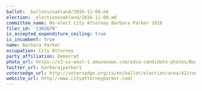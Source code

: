 ```yaml
---
ballot: _ballots/oakland/2016-11-08.md
election: _electionsoakland/2016-11-08.md
committee_name: Re-elect City Attorney Barbara Parker 2016
filer_id: '1382679'
is_accepted_expenditure_ceiling: true
is_incumbent: true
name: Barbara Parker
occupation: City Attorney
party_affiliation: Democrat
photo_url: https://s3-us-west-1.amazonaws.com/odca-candidate-photos/Barbara-Parker.png
twitter_url: barbarajparker1
votersedge_url: http://votersedge.org/ca/en/ballot/election/area/42/contests/contest/13239/candidate/130764?&county=Alameda%20County&election_authority_id=1
website_url: http://www.cityattorneyparker.com/
---
```

